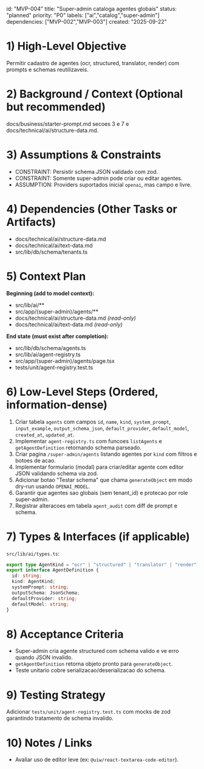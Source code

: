 ﻿---
description: "Build global agent catalog with prompts and schemas."
globs:
  - src/lib/db/schema/agents.ts
  - src/app/(super-admin)/agents/**
  - src/lib/ai/**
alwaysApply: false
---

id: "MVP-004"
title: "Super-admin cataloga agentes globais"
status: "planned"
priority: "P0"
labels: ["ai","catalog","super-admin"]
dependencies: ["MVP-002","MVP-003"]
created: "2025-09-22"

# 1) High-Level Objective

Permitir cadastro de agentes (ocr, structured, translator, render) com prompts e schemas reutilizaveis.

# 2) Background / Context (Optional but recommended)

docs/business/starter-prompt.md secoes 3 e 7 e docs/technical/ai/structure-data.md.

# 3) Assumptions & Constraints

- CONSTRAINT: Persistir schema JSON validado com zod.
- CONSTRAINT: Somente super-admin pode criar ou editar agentes.
- ASSUMPTION: Providers suportados inicial `openai`, mas campo e livre.

# 4) Dependencies (Other Tasks or Artifacts)

- docs/technical/ai/structure-data.md
- docs/technical/ai/text-data.md
- src/lib/db/schema/tenants.ts

# 5) Context Plan

**Beginning (add to model context):**

- src/lib/ai/**
- src/app/(super-admin)/agents/**
- docs/technical/ai/structure-data.md _(read-only)_
- docs/technical/ai/text-data.md _(read-only)_

**End state (must exist after completion):**

- src/lib/db/schema/agents.ts
- src/lib/ai/agent-registry.ts
- src/app/(super-admin)/agents/page.tsx
- tests/unit/agent-registry.test.ts

# 6) Low-Level Steps (Ordered, information-dense)

1. Criar tabela `agents` com campos `id`, `name`, `kind`, `system_prompt`, `input_example`, `output_schema_json`, `default_provider`, `default_model`, `created_at`, `updated_at`.
2. Implementar `agent-registry.ts` com funcoes `listAgents` e `getAgentDefinition` retornando schema parseado.
3. Criar pagina `/super-admin/agents` listando agentes por `kind` com filtros e botoes de acao.
4. Implementar formulario (modal) para criar/editar agente com editor JSON validando schema via zod.
5. Adicionar botao "Testar schema" que chama `generateObject` em modo dry-run usando `OPENAI_MODEL`.
6. Garantir que agentes sao globais (sem tenant_id) e protecao por role super-admin.
7. Registrar alteracoes em tabela `agent_audit` com diff de prompt e schema.

# 7) Types & Interfaces (if applicable)

`src/lib/ai/types.ts`:
```ts
export type AgentKind = "ocr" | "structured" | "translator" | "render";
export interface AgentDefinition {
  id: string;
  kind: AgentKind;
  systemPrompt: string;
  outputSchema: JsonSchema;
  defaultProvider: string;
  defaultModel: string;
}
```

# 8) Acceptance Criteria

- Super-admin cria agente structured com schema valido e ve erro quando JSON invalido.
- `getAgentDefinition` retorna objeto pronto para `generateObject`.
- Teste unitario cobre serializacao/deserializacao do schema.

# 9) Testing Strategy

Adicionar `tests/unit/agent-registry.test.ts` com mocks de zod garantindo tratamento de schema invalido.

# 10) Notes / Links

- Avaliar uso de editor leve (ex: `@uiw/react-textarea-code-editor`).
